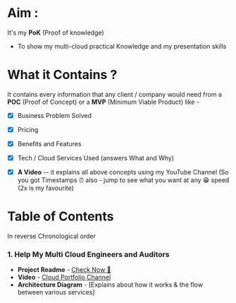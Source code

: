 # Aim :
 It's my **PoK** (Proof of knowledge) 
- To show my multi-cloud practical Knowledge and my presentation skills
 
# What it Contains ?
It contains every information that any client / company would need from a **POC** (Proof of Concept) or a **MVP** (Minimum Viable Product) like - 
- [x] Business Problem Solved
- [x] Pricing
- [x] Benefits and Features
- [x] Tech / Cloud Services Used (answers What and Why)
- [x] **A Video** -- it explains all above concepts using my YouTube Channel 
(So you got Timestamps ⏰ also - jump to see what you want at any 😁 speed (2x is my favourite)


# Table of Contents 
In reverse Chronological order 

### 1. Help My Multi Cloud Engineers and Auditors

- **Project Readme** - [Check Now 🔎](https://github.com/Ananyojha/Cloud-Projects/blob/main/Multi-Cloud/AWS-SSO-AZURE-AD-CLOUDWATCH.md)
- **Video** - [Cloud Portfolio Channel](https://youtu.be/qcFXNt4lZKU)
- **Architecture Diagram** - [Explains about how it works & the flow between various services]
